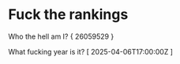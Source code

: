 # Fuck the rankings

Who the hell am I?
{ 26059529 }

What fucking year is it?
[ 2025-04-06T17:00:00Z ]
